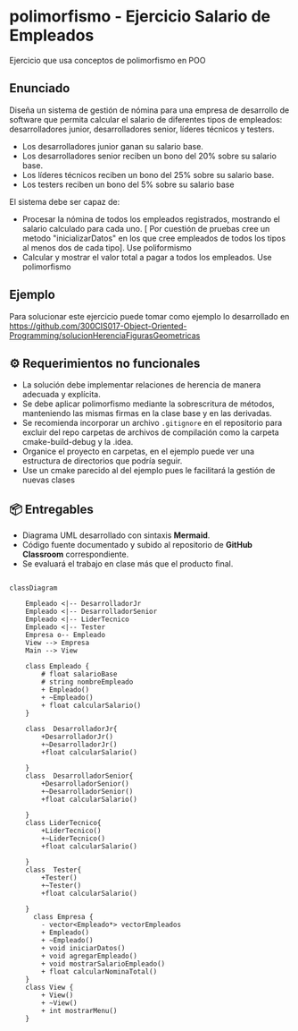 # polimorfismo - Ejercicio Salario de Empleados
Ejercicio que usa conceptos de polimorfismo en POO

## Enunciado
Diseña un sistema de gestión de nómina para una empresa de desarrollo de software que permita calcular el salario de diferentes tipos de empleados:  desarrolladores junior, desarrolladores senior, líderes técnicos y testers.

* Los desarrolladores junior ganan su salario base.
* Los desarrolladores senior reciben un bono del 20% sobre su salario base.
* Los líderes técnicos reciben un bono del 25% sobre su salario base.
* Los testers reciben un bono del 5% sobre su salario base

El sistema debe ser capaz de:
* Procesar la nómina de todos los empleados registrados, mostrando el salario calculado para cada uno. [ Por cuestión de pruebas cree un metodo "inicializarDatos" en los que cree empleados de todos los tipos al menos dos de cada tipo]. Use poliformismo 
* Calcular y mostrar el valor total a pagar a todos los empleados. Use polimorfismo

## Ejemplo
Para solucionar este ejercicio puede tomar como ejemplo lo desarrollado en https://github.com/300CIS017-Object-Oriented-Programming/solucionHerenciaFigurasGeometricas

## ⚙️ Requerimientos no funcionales

- La solución debe implementar relaciones de herencia de manera adecuada y explícita.
- Se debe aplicar polimorfismo mediante la sobrescritura de métodos, manteniendo las mismas firmas en la clase base y en las derivadas.
- Se recomienda incorporar un archivo `.gitignore` en el repositorio para excluir del repo carpetas de archivos de compilación como la carpeta cmake-build-debug y la .idea.
- Organice el proyecto en carpetas, en el ejemplo puede ver una estructura de directorios que podría seguir.
- Use un cmake parecido al del ejemplo pues le facilitará la gestión de nuevas clases

## 📦 Entregables

- Diagrama UML desarrollado con sintaxis **Mermaid**.
- Código fuente documentado y subido al repositorio de **GitHub Classroom** correspondiente.
- Se evaluará el trabajo en clase más que el producto final.

```mermaid

classDiagram

    Empleado <|-- DesarrolladorJr
    Empleado <|-- DesarrolladorSenior
    Empleado <|-- LiderTecnico
    Empleado <|-- Tester
    Empresa o-- Empleado
    View --> Empresa
    Main --> View

    class Empleado {
        # float salarioBase
        # string nombreEmpleado
        + Empleado()
        + ~Empleado()
        + float calcularSalario()
    }
    
    class  DesarrolladorJr{
        +DesarrolladorJr()
        +~DesarrolladorJr()
        +float calcularSalario()

    }
    class  DesarrolladorSenior{
        +DesarrolladorSenior()
        +~DesarrolladorSenior()
        +float calcularSalario()

    }
    class LiderTecnico{
        +LiderTecnico()
        +~LiderTecnico()
        +float calcularSalario()
   
    }
    class  Tester{
        +Tester()
        +~Tester()
        +float calcularSalario()
    
    }
      class Empresa {
        - vector<Empleado*> vectorEmpleados
        + Empleado()
        + ~Empleado()
        + void iniciarDatos()
        + void agregarEmpleado()
        + void mostrarSalarioEmpleado()
        + float calcularNominaTotal()
    }
    class View {
        + View()
        + ~View()
        + int mostrarMenu()
    }




```


